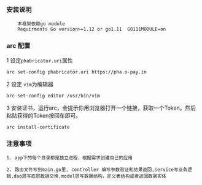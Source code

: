 ### 安装说明

        本框架依赖go module 
        Requirments Go version>=1.12 or go1.11  GO111MODULE=on
        
### arc 配置

1 设定`phabricator.uri`属性
```shell
arc set-config phabricator.uri https://pha.o-pay.in
```

2 设定 `vim`为编辑器
```shell
arc set-config editor /usr/bin/vim
```

3 安装证书，运行arc，会提示你用浏览器打开一个链接，获取一个Token，然后粘贴获得的Token按回车即可。
```shell
arc install-certificate
```


### 注意事项

    1. app下的每个目录都是独立进程，根据需求创建自己的应用

    2. 路由文件写到main.go里, controller 编写参数验证和结果返回,service写业务逻辑,dao层写底层数据交换,model层写数据结构，定义表结构或者返回数据实体
